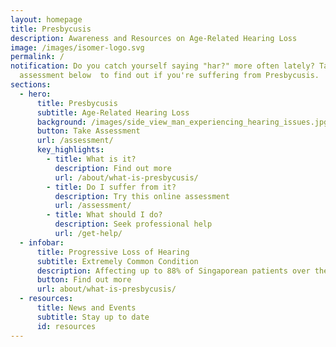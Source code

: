 ```yaml
---
layout: homepage
title: Presbycusis
description: Awareness and Resources on Age-Related Hearing Loss
image: /images/isomer-logo.svg
permalink: /
notification: Do you catch yourself saying "har?" more often lately? Take the
  assessment below  to find out if you're suffering from Presbycusis.
sections:
  - hero:
      title: Presbycusis
      subtitle: Age-Related Hearing Loss
      background: /images/side_view_man_experiencing_hearing_issues.jpg
      button: Take Assessment
      url: /assessment/
      key_highlights:
        - title: What is it?
          description: Find out more
          url: /about/what-is-presbycusis/
        - title: Do I suffer from it?
          description: Try this online assessment
          url: /assessment/
        - title: What should I do?
          description: Seek professional help
          url: /get-help/
  - infobar:
      title: Progressive Loss of Hearing
      subtitle: Extremely Common Condition
      description: Affecting up to 88% of Singaporean patients over the age of 60
      button: Find out more
      url: about/what-is-presbycusis/
  - resources:
      title: News and Events
      subtitle: Stay up to date
      id: resources
---
```

